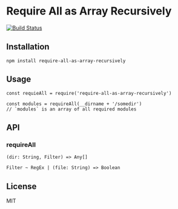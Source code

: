 # Require All as Array Recursively

[![Build Status](https://travis-ci.org/zhaoyao91/require-all-as-array-recursively.svg?branch=master)](https://travis-ci.org/zhaoyao91/require-all-as-array-recursively)

## Installation

```
npm install require-all-as-array-recursively
```

## Usage

```
const requieAll = require('require-all-as-array-recursively')

const modules = requireAll(__dirname + '/somedir')
// `modules` is an array of all required modules
``` 

## API

### requireAll

```
(dir: String, Filter) => Any[]

Filter ~ RegEx | (file: String) => Boolean
```

## License

MIT

